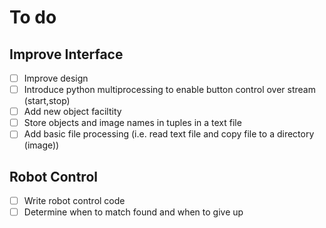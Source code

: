 # To do
## Improve Interface
- [ ] Improve design
- [ ] Introduce python multiprocessing to enable button control over stream (start,stop)
- [ ] Add new object faciltity
- [ ] Store objects and image names in tuples in a text file
- [ ] Add basic file processing (i.e. read text file and copy file to a directory (image))

## Robot Control
- [ ] Write robot control code
- [ ] Determine when to match found and when to give up
